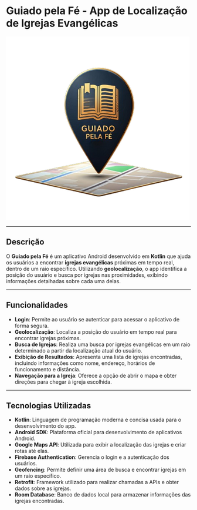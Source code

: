 # **Guiado pela Fé - App de Localização de Igrejas Evangélicas**

![Logo do aplicativo Guiado pela Fé](app/src/main/res/drawable/imag1.png)

---

## **Descrição**

O **Guiado pela Fé** é um aplicativo Android desenvolvido em **Kotlin** que ajuda os usuários a encontrar **igrejas evangélicas** próximas em tempo real, dentro de um raio específico. Utilizando **geolocalização**, o app identifica a posição do usuário e busca por igrejas nas proximidades, exibindo informações detalhadas sobre cada uma delas.

---

## **Funcionalidades**

- **Login**: Permite ao usuário se autenticar para acessar o aplicativo de forma segura.
- **Geolocalização**: Localiza a posição do usuário em tempo real para encontrar igrejas próximas.
- **Busca de Igrejas**: Realiza uma busca por igrejas evangélicas em um raio determinado a partir da localização atual do usuário.
- **Exibição de Resultados**: Apresenta uma lista de igrejas encontradas, incluindo informações como nome, endereço, horários de funcionamento e distância.
- **Navegação para a Igreja**: Oferece a opção de abrir o mapa e obter direções para chegar à igreja escolhida.

---

## **Tecnologias Utilizadas**

- **Kotlin**: Linguagem de programação moderna e concisa usada para o desenvolvimento do app.
- **Android SDK**: Plataforma oficial para desenvolvimento de aplicativos Android.
- **Google Maps API**: Utilizada para exibir a localização das igrejas e criar rotas até elas.
- **Firebase Authentication**: Gerencia o login e a autenticação dos usuários.
- **Geofencing**: Permite definir uma área de busca e encontrar igrejas em um raio específico.
- **Retrofit**: Framework utilizado para realizar chamadas a APIs e obter dados sobre as igrejas.
- **Room Database**: Banco de dados local para armazenar informações das igrejas encontradas.
